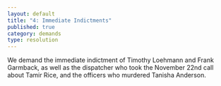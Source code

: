 ```yaml
---
layout: default
title: "4: Immediate Indictments"
published: true
category: demands
type: resolution
---
```


We demand the immediate indictment of Timothy Loehmann and Frank Garmback, as well as the dispatcher who took the November 22nd call about Tamir Rice, and the officers who murdered Tanisha Anderson.
